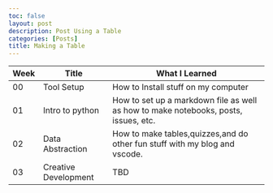 ```yaml
---
toc: false
layout: post
description: Post Using a Table
categories: [Posts]
title: Making a Table
---
```


|Week |Title                 |What I Learned                                                                     |
|-----|----------------------|-----------------------------------------------------------------------------------|
|00   |Tool Setup            |How to Install stuff on my computer                                                |
|01   |Intro to python       |How to set up a markdown file as well as how to make notebooks, posts, issues, etc.|
|02   |Data Abstraction      |How to make tables,quizzes,and do other fun stuff with my blog and vscode.         |
|03   |Creative Development  |TBD                                                                                |